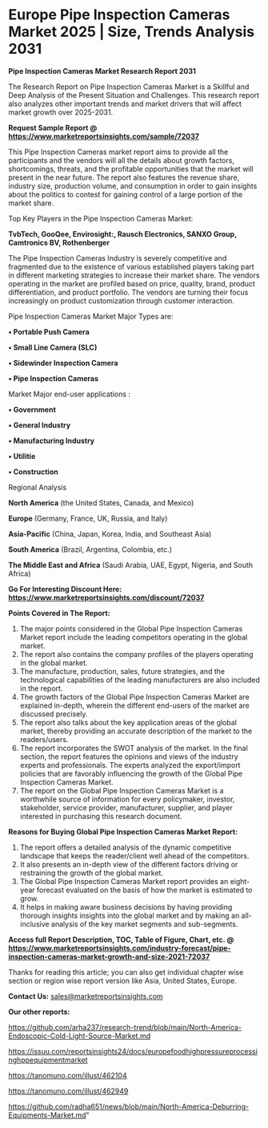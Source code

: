 # Europe Pipe Inspection Cameras Market 2025 | Size, Trends Analysis 2031

<strong>Pipe Inspection Cameras Market Research Report 2031</strong>

The Research Report on Pipe Inspection Cameras Market is a Skillful and Deep Analysis of the Present Situation and Challenges. This research report also analyzes other important trends and market drivers that will affect market growth over 2025-2031.

<strong>Request Sample Report @ <a href=https://www.marketreportsinsights.com/sample/72037>https://www.marketreportsinsights.com/sample/72037</a></strong>

This Pipe Inspection Cameras market report aims to provide all the participants and the vendors will all the details about growth factors, shortcomings, threats, and the profitable opportunities that the market will present in the near future. The report also features the revenue share, industry size, production volume, and consumption in order to gain insights about the politics to contest for gaining control of a large portion of the market share.

Top Key Players in the Pipe Inspection Cameras Market:

<strong>TvbTech, GooQee, Envirosight:, Rausch Electronics, SANXO Group, Camtronics BV, Rothenberger</strong>

The Pipe Inspection Cameras Industry is severely competitive and fragmented due to the existence of various established players taking part in different marketing strategies to increase their market share. The vendors operating in the market are profiled based on price, quality, brand, product differentiation, and product portfolio. The vendors are turning their focus increasingly on product customization through customer interaction.

Pipe Inspection Cameras Market Major Types are:

<strong>• Portable Push Camera

• Small Line Camera (SLC)

• Sidewinder Inspection Camera

• Pipe Inspection Cameras</strong>

Market Major end-user applications :

<strong>• Government

• General Industry

• Manufacturing Industry

• Utilitie

• Construction</strong>

Regional Analysis

</u><strong><b>North America</b></strong> (the United States, Canada, and Mexico)

<strong><b>Europe </b></strong>(Germany, France, UK, Russia, and Italy)

<strong><b>Asia-Pacific</b></strong> (China, Japan, Korea, India, and Southeast Asia)

<strong><b>South America</b></strong> (Brazil, Argentina, Colombia, etc.)

<strong><b>The Middle East and Africa</b></strong> (Saudi Arabia, UAE, Egypt, Nigeria, and South Africa)

<strong>Go For Interesting Discount Here: <a href=https://www.marketreportsinsights.com/discount/72037>https://www.marketreportsinsights.com/discount/72037</a></strong>

<strong>Points Covered in The Report:</strong>
<ol>
  <li>The major points considered in the Global Pipe Inspection Cameras Market report include the leading competitors operating in the global market.</li>
  <li>The report also contains the company profiles of the players operating in the global market.</li>
  <li>The manufacture, production, sales, future strategies, and the technological capabilities of the leading manufacturers are also included in the report.</li>
  <li>The growth factors of the Global Pipe Inspection Cameras Market are explained in-depth, wherein the different end-users of the market are discussed precisely.</li>
  <li>The report also talks about the key application areas of the global market, thereby providing an accurate description of the market to the readers/users.</li>
  <li>The report incorporates the SWOT analysis of the market. In the final section, the report features the opinions and views of the industry experts and professionals. The experts analyzed the export/import policies that are favorably influencing the growth of the Global Pipe Inspection Cameras Market.</li>
  <li>The report on the Global Pipe Inspection Cameras Market is a worthwhile source of information for every policymaker, investor, stakeholder, service provider, manufacturer, supplier, and player interested in purchasing this research document.</li>
</ol>
<strong>Reasons for Buying Global Pipe Inspection Cameras Market Report:</strong>

<ol>
  <li>The report offers a detailed analysis of the dynamic competitive landscape that keeps the reader/client well ahead of the competitors.</li>
  <li>It also presents an in-depth view of the different factors driving or restraining the growth of the global market.</li>
  <li>The Global Pipe Inspection Cameras Market report provides an eight-year forecast evaluated on the basis of how the market is estimated to grow.</li>
  <li>It helps in making aware business decisions by having providing thorough insights insights into the global market and by making an all-inclusive analysis of the key market segments and sub-segments.</li>
</ol>
<strong>Access full Report Description, TOC, Table of Figure, Chart, etc. @ <a href=https://www.marketreportsinsights.com/industry-forecast/pipe-inspection-cameras-market-growth-and-size-2021-72037>https://www.marketreportsinsights.com/industry-forecast/pipe-inspection-cameras-market-growth-and-size-2021-72037</a></strong>


Thanks for reading this article; you can also get individual chapter wise section or region wise report version like Asia, United States, Europe.

<strong>Contact Us:</strong>
sales@marketreportsinsights.com

<strong>Our other reports:</strong>

<a href=https://github.com/arha237/research-trend/blob/main/North-America-Endoscopic-Cold-Light-Source-Market.md>https://github.com/arha237/research-trend/blob/main/North-America-Endoscopic-Cold-Light-Source-Market.md</a>

<a href=https://issuu.com/reportsinsights24/docs/europefoodhighpressureprocessinghppequipmentmarket>https://issuu.com/reportsinsights24/docs/europefoodhighpressureprocessinghppequipmentmarket</a>

<a href=https://tanomuno.com/illust/462104>https://tanomuno.com/illust/462104</a>

<a href=https://tanomuno.com/illust/462949>https://tanomuno.com/illust/462949</a>

<a href=https://github.com/radha651/news/blob/main/North-America-Deburring-Equipments-Market.md>https://github.com/radha651/news/blob/main/North-America-Deburring-Equipments-Market.md</a>"
